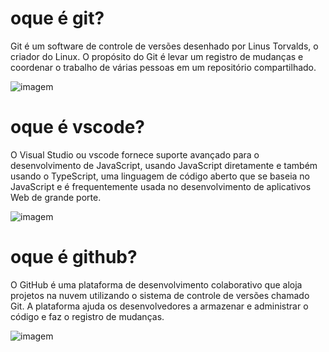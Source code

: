 # oque é git?

Git é um software de controle de versões desenhado por Linus Torvalds, o criador do Linux. O propósito do Git é levar um registro de mudanças e coordenar o trabalho de várias pessoas em um repositório compartilhado.

![imagem](https://encrypted-tbn0.gstatic.com/images?q=tbn:ANd9GcR7O3EiMKz9ka32VYePgSLMN89-iWCh3QhffWFr6uKU2A&s)

# oque é vscode?
O Visual Studio ou vscode fornece suporte avançado para o desenvolvimento de JavaScript, usando JavaScript diretamente e também usando o TypeScript, uma linguagem de código aberto que se baseia no JavaScript e é frequentemente usada no desenvolvimento de aplicativos Web de grande porte.

![imagem](https://miro.medium.com/v2/resize:fit:480/1*MGcLJS1ZvMFcBA94PXn16Q.png)

# oque é github?
O GitHub é uma plataforma de desenvolvimento colaborativo que aloja projetos na nuvem utilizando o sistema de controle de versões chamado Git. A plataforma ajuda os desenvolvedores a armazenar e administrar o código e faz o registro de mudanças.

![imagem](https://samory.sistemasresponsivos.com.br/wp-content/uploads/2021/06/github.jpg)

